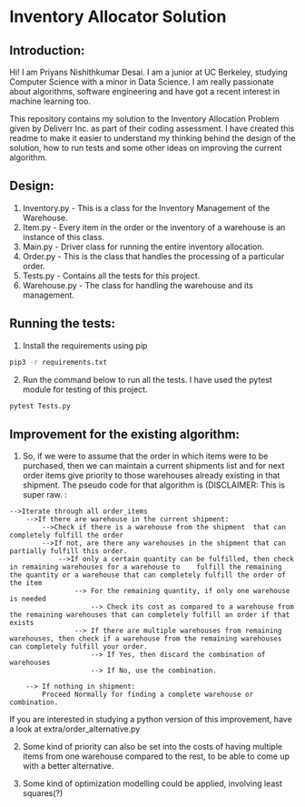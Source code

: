
# Inventory Allocator Solution

## Introduction:
Hi! I am Priyans Nishithkumar Desai. I am a junior at UC Berkeley, studying Computer Science with a minor in Data Science. I am really passionate about algorithms, software engineering and have got a recent interest in machine learning too. 

This repository contains my solution to the Inventory Allocation Problem given by Deliverr Inc. as part of their coding assessment. I have created this readme to make it easier to understand my thinking behind the design of the solution, how to run tests and some other ideas on improving the current algorithm. 

## Design:
1. Inventory.py - This is a class for the Inventory Management of the Warehouse. 
2. Item.py - Every item in the order or the inventory of a warehouse is an instance of this class. 
3. Main.py - Driver class for running the entire inventory allocation. 
4. Order.py - This is the class that handles the processing of a particular order. 
5. Tests.py - Contains all the tests for this project. 
6. Warehouse.py - The class for handling the warehouse and its management. 

## Running the tests:

1. Install the requirements using pip <br>
```bash
pip3 -r requirements.txt
```

2. Run the command below to run all the tests. I have used the pytest module for testing of this project.  <br>
```bash
pytest Tests.py
```

## Improvement for the existing algorithm:

1. So, if we were to assume that the order in which items were to be purchased, then we can maintain a current shipments list and for next order items give priority to those warehouses already existing in that shipment. The pseudo code for that algorithm is (DISCLAIMER: This is super raw. : <br>
```
-->Iterate through all order_items
	-->If there are warehouse in the current shipment:
		-->Check if there is a warehouse from the shipment  that can completely fulfill the order
		-->If not, are there any warehouses in the shipment that can partially fulfill this order. 
			-->If only a certain quantity can be fulfilled, then check in remaining warehouses for a warehouse to 	 fulfill the remaining the quantity or a warehouse that can completely fulfill the order of the item
			    --> For the remaining quantity, if only one warehouse is needed
					--> Check its cost as compared to a warehouse from the remaining warehouses that can completely fulfill an order if that exists
			    --> If there are multiple warehouses from remaining warehouses, then check if a warehouse from the remaining warehouses can completely fulfill your order. 
			    	--> If Yes, then discard the combination of warehouses
			    	--> If No, use the combination. 

	--> If nothing in shipment:
		Proceed Normally for finding a complete warehouse or combination. 
```
If you are interested in studying a python version of this improvement, have a look at extra/order_alternative.py

2. Some kind of priority can also be set into the costs of having multiple items from one warehouse compared to the rest, to be able to come up with a better alternative. 

3. Some kind of optimization modelling could be applied, involving least squares(?)